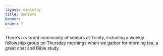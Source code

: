 ```yaml
---
layout: ministry
title: Seniors
banner:
order: 7
---
```


There’s a vibrant community of seniors at Trinity, including a weekly fellowship group on Thursday mornings when we gather for morning tea, a great chat and Bible study.

